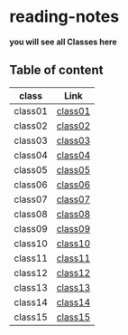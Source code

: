 # reading-notes
**you will see all Classes here**

## Table of content 
 
 class   |  Link
 --------|--------------
 class01 |  [class01](https://amalmalmomani.github.io/reading-notes/class01)
 class02 |  [class02](https://amalmalmomani.github.io/reading-notes/class02)
 class03 |  [class03](https://amalmalmomani.github.io/reading-notes/class03)
 class04 |  [class04]()
 class05 |  [class05]()
 class06 |  [class06]()
 class07 |  [class07]()
 class08 |  [class08]()
 class09 |  [class09]()
 class10 |  [class10]()
 class11 |  [class11]()
 class12 |  [class12]()
 class13 |  [class13]()
 class14 |  [class14]()
 class15 |  [class15]()
